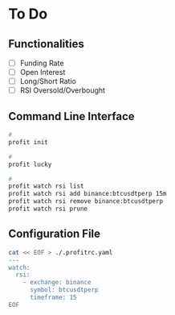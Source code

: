 # To Do

## Functionalities

- [ ] Funding Rate
- [ ] Open Interest
- [ ] Long/Short Ratio
- [ ] RSI Oversold/Overbought

## Command Line Interface

```sh
#
profit init

#
profit lucky

#
profit watch rsi list
profit watch rsi add binance:btcusdtperp 15m
profit watch rsi remove binance:btcusdtperp
profit watch rsi prune
```

## Configuration File

```sh
cat << EOF > ./.profitrc.yaml
---
watch:
  rsi:
    - exchange: binance
      symbol: btcusdtperp
      timeframe: 15
EOF
```
